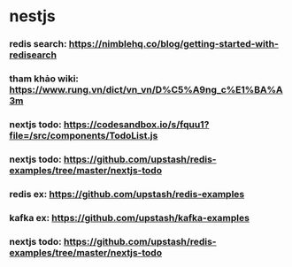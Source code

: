 # nestjs
### redis search: https://nimblehq.co/blog/getting-started-with-redisearch
### tham khảo wiki: https://www.rung.vn/dict/vn_vn/D%C5%A9ng_c%E1%BA%A3m
### nextjs todo: https://codesandbox.io/s/fquu1?file=/src/components/TodoList.js
### nextjs todo: https://github.com/upstash/redis-examples/tree/master/nextjs-todo
### redis ex: https://github.com/upstash/redis-examples
### kafka ex: https://github.com/upstash/kafka-examples
### nextjs todo: https://github.com/upstash/redis-examples/tree/master/nextjs-todo
